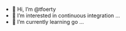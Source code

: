 - 👋 Hi, I’m @tfoerty
- 👀 I’m interested in continuous integration ...
- 🌱 I’m currently learning go ...

<!---
tfoerty/tfoerty is a ✨ special ✨ repository because its `README.md` (this file) appears on your GitHub profile.
You can click the Preview link to take a look at your changes.
--->
